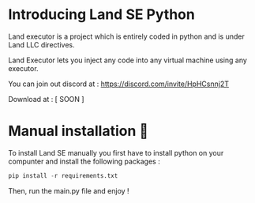 # Introducing Land SE Python

Land executor is a project which is entirely coded in python and is under Land LLC directives.

Land Executor lets you inject any code into any virtual machine using any executor.

You can join out discord at : https://discord.com/invite/HpHCsnnj2T

Download at :
[ SOON ]


# Manual installation 🔌

To install Land SE manually you first have to install python on your compunter and install the following packages :

```py
pip install -r requirements.txt
```
Then, run the main.py file and enjoy !
